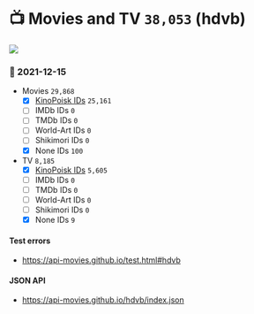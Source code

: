 # :tv: Movies and TV `38,053` (hdvb)

<a href="https://API-Movies.github.io"><img src="https://API-Movies.github.io/banner.png?cache"></a>

### :date: 2021-12-15
- Movies `29,868`
  - [x] <a href="https://API-Movies.github.io/hdvb/movie_kinopoisk_ids.json">KinoPoisk IDs</a> `25,161`
  - [ ] IMDb IDs `0`
  - [ ] TMDb IDs `0`
  - [ ] World-Art IDs `0`
  - [ ] Shikimori IDs `0`
  - [x] None IDs `100`
- TV `8,185`
  - [x] <a href="https://API-Movies.github.io/hdvb/tv_kinopoisk_ids.json">KinoPoisk IDs</a> `5,605`
  - [ ] IMDb IDs `0`
  - [ ] TMDb IDs `0`
  - [ ] World-Art IDs `0`
  - [ ] Shikimori IDs `0`
  - [x] None IDs `9`
#### Test errors
- <a href='https://api-movies.github.io/test.html#hdvb'>https://api-movies.github.io/test.html#hdvb</a>
#### JSON API
- <a href='https://api-movies.github.io/hdvb/index.json'>https://api-movies.github.io/hdvb/index.json</a>
